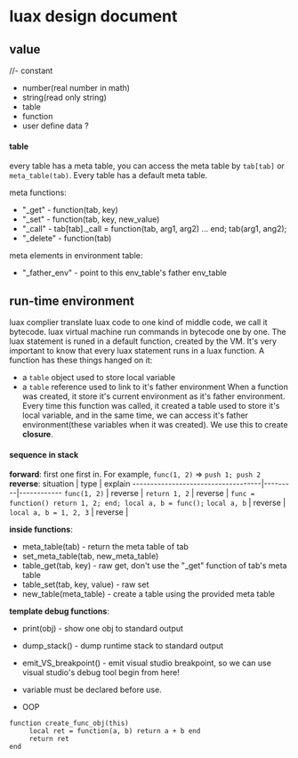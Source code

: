 # luax design document


## value

 //- constant
 - number(real number in math)
 - string(read only string)
 - table
 - function
 - user define data ?

#### table

every table has a meta table, you can access the meta table by `tab[tab]` or `meta_table(tab)`. Every table has a default meta table.

meta functions:
 + "_get"  - function(tab, key)
 + "_set"  - function(tab, key, new_value)
 + "_call"  - tab[tab]._call = function(tab, arg1, arg2) ... end; tab(arg1, ang2);
 + "_delete" - function(tab)

meta elements in environment table:
 + "_father_env"  - point to this env_table's father env_table


## run-time environment

luax complier translate luax code to one kind of middle code, we call it bytecode. luax virtual machine run commands in bytecode one by one. The luax statement is runed in a default function, created by the VM. It's very important to know that every luax statement runs in a luax function. A function has these things hanged on it:
 - a `table` object used to store local variable
 - a `table` reference used to link to it's father environment
When a function was created, it store it's current environment as it's father environment. Every time this function was called, it created a table used to store it's local variable, and in the same time, we can access it's father environment(these variables when it was created). We use this to create **closure**.

#### sequence in stack
**forward**: first one first in. For example, `func(1, 2)` => `push 1; push 2`
**reverse**: 
            situation               |   type  |   explain
------------------------------------|---------|------------
`func(1, 2)`                        | reverse |
`return 1, 2`                       | reverse | `func = function() return 1, 2; end; local a, b = func();`
`local a, b`                        | reverse |
`local a, b = 1, 2, 3`              | reverse |



**inside functions**:
 + meta_table(tab)  - return the meta table of tab
 + set_meta_table(tab, new_meta_table)
 + table_get(tab, key)  - raw get, don't use the "_get" function of tab's meta table
 + table_set(tab, key, value)  - raw set
 + new_table(meta_table)  - create a table using the provided meta table

**template debug functions**:
 + print(obj)  - show one obj to standard output
 + dump_stack()  - dump runtime stack to standard output
 + emit_VS_breakpoint()  - emit visual studio breakpoint, so we can use visual studio's debug tool begin from here!


 + variable must be declared before use.
 + OOP
  ```
  function create_func_obj(this)
	   local ret = function(a, b) return a + b end
	   return ret
  end
  

